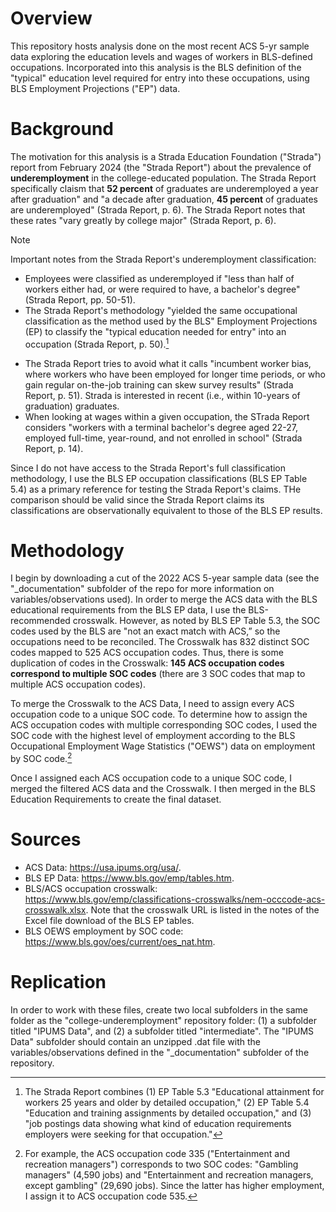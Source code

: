 # Overview
This repository hosts analysis done on the most recent ACS 5-yr sample data exploring the education levels and wages of workers in BLS-defined occupations. Incorporated into this analysis is the BLS definition of the "typical" education level required for entry into these occupations, using BLS Employment Projections ("EP") data. 

# Background 
The motivation for this analysis is a Strada Education Foundation ("Strada") report from February 2024 (the "Strada Report") about the prevalence of **underemployment** in the college-educated population. The Strada Report specifically claism that **52 percent** of graduates are underemployed a year after graduation" and "a decade after graduation, **45 percent** of graduates are underemployed" (Strada Report, p. 6). The Strada Report notes that these rates "vary greatly by college major" (Strada Report, p. 6).

>[!NOTE]
>Important notes from the Strada Report's underemployment classification:
- Employees were classified as underemployed if "less than half of workers either had, or were required to have, a bachelor's degree" (Strada Report, pp. 50-51).
- The Strada Report's methodology "yielded the same occupational classification as the method used by the BLS" Employment Projections (EP) to classify the "typical education needed for entry" into an occupation (Strada Report, p. 50).[^1]
[^1]: The Strada Report combines (1) EP Table 5.3 "Educational attainment for workers 25 years and older by detailed occupation," (2) EP Table 5.4 "Education and training assignments by detailed occupation," and (3) "job postings data showing what kind of education requirements employers were seeking for that occupation."
- The Strada Report tries to avoid what it calls "incumbent worker bias, where workers who have been employed for longer time periods, or who gain regular on-the-job training can skew survey results" (Strada Report, p. 51). Strada is interested in recent (i.e., within 10-years of graduation) graduates.
- When looking at wages within a given occupation, the STrada Report considers "workers with a terminal bachelor's degree aged 22-27, employed full-time, year-round, and not enrolled in school" (Strada Report, p. 14).

Since I do not have access to the Strada Report's full classification methodology, I use the BLS EP occupation classifications (BLS EP Table 5.4) as a primary reference for testing the Strada Report's claims. THe comparison should be valid since the Strada Report claims its classifications are observationally equivalent to those of the BLS EP results. 

# Methodology
I begin by downloading a cut of the 2022 ACS 5-year sample data (see the "_documentation" subfolder of the repo for more information on variables/observations used). In order to merge the ACS data with the BLS educational requirements from the BLS EP data, I use the BLS-recommended crosswalk. However, as noted by BLS EP Table 5.3, the SOC codes used by the BLS are "not an exact match with ACS,” so the occupations need to be reconciled. The Crosswalk has 832 distinct SOC codes mapped to 525 ACS occupation codes. Thus, there is some duplication of codes in the Crosswalk: **145 ACS occupation codes correspond to multiple SOC codes** (there are 3 SOC codes that map to multiple ACS occupation codes).

To merge the Crosswalk to the ACS Data, I need to assign every ACS occupation code to a unique SOC code. To determine how to assign the ACS occupation codes with multiple corresponding SOC codes, I used the SOC code with the highest level of employment according to the BLS Occupational Employment Wage Statistics ("OEWS") data on employment by SOC code.[^2]
[^2]: For example, the ACS occupation code 335 ("Entertainment and recreation managers") corresponds to two SOC codes: "Gambling managers" (4,590 jobs) and "Entertainment and recreation managers, except gambling" (29,690 jobs). Since the latter has higher employment, I assign it to ACS occupation code 535. 

Once I assigned each ACS occupation code to a unique SOC code, I merged the filtered ACS data and the Crosswalk. I then merged in the BLS Education Requirements to create the final dataset.

# Sources
- ACS Data: https://usa.ipums.org/usa/.
- BLS EP Data: https://www.bls.gov/emp/tables.htm.
- BLS/ACS occupation crosswalk: https://www.bls.gov/emp/classifications-crosswalks/nem-occcode-acs-crosswalk.xlsx. Note that the crosswalk URL is listed in the notes of the Excel file download of the BLS EP tables.
- BLS OEWS employment by SOC code: https://www.bls.gov/oes/current/oes_nat.htm.

# Replication
In order to work with these files, create two local subfolders in the same folder as the "college-underemployment" repository folder: (1) a subfolder titled "IPUMS Data", and (2) a subfolder titled "intermediate". The "IPUMS Data" subfolder should contain an unzipped .dat file with the variables/observations defined in the "_documentation" subfolder of the repository.
